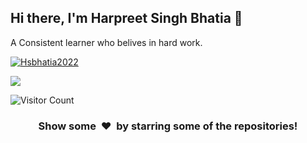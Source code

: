 ## Hi there, I'm Harpreet Singh Bhatia 👋
A Consistent learner who belives in hard work.


<!-- <img src='https://github-readme-stats.vercel.app/api?username=Hsbhatia2022&show_icons=true&theme=tokyonight&count_private=true&line_height=40'  align="left" />
<img src='https://github-readme-stats.vercel.app/api/top-langs/?username=skjha1&theme=tokyonight&hide_langs_below=4' align="middle" /> -->

<p align="left"> <a href="https://github.com/ryo-ma/github-profile-trophy"><img src="https://github-profile-trophy.vercel.app/?username=Hsbhatia2022" alt="Hsbhatia2022" /></a> </p>


<p><img align="center" src="https://github-readme-streak-stats.herokuapp.com/?user=Hsbhatia2022" /></p>


 

![Visitor Count](https://profile-counter.glitch.me/Hsbhatia2022/count.svg)



<h3 align="center">Show some &nbsp;❤️&nbsp; by starring some of the repositories!</h3>
